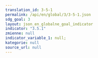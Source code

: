 ```yaml
---
translation_id: 3-5-1
permalink: /api/en/global/3/3-5-1.json
sdg_goal: 3
layout: json_en_globalne_goal_indicator
indicator: "3.5.1"
zmienne: null
indicator_variable_1: null;
kategorie: null
source_url: null
---
```

